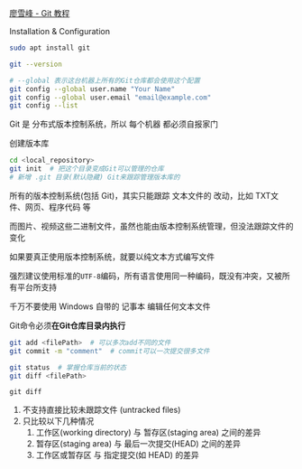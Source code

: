 

[廖雪峰 - Git 教程](https://liaoxuefeng.com/books/git/introduction/index.html)


Installation & Configuration
```bash
sudo apt install git

git --version

# --global 表示这台机器上所有的Git仓库都会使用这个配置
git config --global user.name "Your Name"
git config --global user.email "email@example.com"
git config --list
```

Git 是 分布式版本控制系统，所以 每个机器 都必须自报家门

创建版本库
```bash
cd <local_repository>
git init  # 把这个目录变成Git可以管理的仓库
# 新增 .git 目录(默认隐藏) Git来跟踪管理版本库的
```

所有的版本控制系统(包括 Git)，其实只能跟踪 文本文件的 改动，比如 TXT文件、网页、程序代码 等

而图片、视频这些二进制文件，虽然也能由版本控制系统管理，但没法跟踪文件的变化

如果要真正使用版本控制系统，就要以纯文本方式编写文件

强烈建议使用标准的`UTF-8`编码，所有语言使用同一种编码，既没有冲突，又被所有平台所支持

千万不要使用 Windows 自带的 记事本 编辑任何文本文件

Git命令必须**在Git仓库目录内执行**


```bash
git add <filePath>  # 可以多次add不同的文件
git commit -m "comment"  # commit可以一次提交很多文件
```

```bash
git status  # 掌握仓库当前的状态
git diff <filePath>
```

`git diff`
1. 不支持直接比较未跟踪文件 (untracked files)
2. 只比较以下几种情况
   1. 工作区(working directory) 与 暂存区(staging area) 之间的差异
   2. 暂存区(staging area) 与 最后一次提交(HEAD) 之间的差异
   3. 工作区或暂存区 与 指定提交(如 HEAD) 的差异



